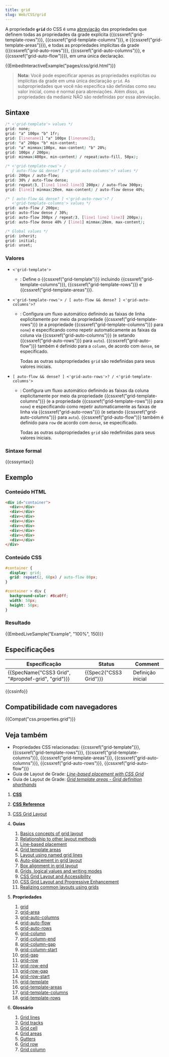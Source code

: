 ```yaml
---
title: grid
slug: Web/CSS/grid
---
```


A propriedade **`grid`** do CSS é uma [abreviação](/pt-BR/docs/Web/CSS/Shorthand_properties) das propriedades que definem todas as propriedades da grade explícita ({{cssxref("grid-template-rows")}}, {{cssxref("grid-template-columns")}}, e {{cssxref("grid-template-areas")}}), e todas as propriedades implícitas da grade ({{cssxref("grid-auto-rows")}}, {{cssxref("grid-auto-columns")}}, e {{cssxref("grid-auto-flow")}}), em uma única declaração.

{{EmbedInteractiveExample("pages/css/grid.html")}}

> **Nota:** Você pode especificar apenas as propriedades explícitas _ou_ implícitas da grade em uma única declaração `grid`. As subpropriedades que você não especifica são definidas como seu valor inicial, como é normal para abreviações. Além disso, as propriedades da medianiz NÃO são redefinidas por essa abreviação.

## Sintaxe

```css
/* <'grid-template'> values */
grid: none;
grid: "a" 100px "b" 1fr;
grid: [linename1] "a" 100px [linename2];
grid: "a" 200px "b" min-content;
grid: "a" minmax(100px, max-content) "b" 20%;
grid: 100px / 200px;
grid: minmax(400px, min-content) / repeat(auto-fill, 50px);

/* <'grid-template-rows'> /
   [ auto-flow && dense? ] <'grid-auto-columns'>? values */
grid: 200px / auto-flow;
grid: 30% / auto-flow dense;
grid: repeat(3, [line1 line2 line3] 200px) / auto-flow 300px;
grid: [line1] minmax(20em, max-content) / auto-flow dense 40%;

/* [ auto-flow && dense? ] <'grid-auto-rows'>? /
   <'grid-template-columns'> values */
grid: auto-flow / 200px;
grid: auto-flow dense / 30%;
grid: auto-flow 300px / repeat(3, [line1 line2 line3] 200px);
grid: auto-flow dense 40% / [line1] minmax(20em, max-content);

/* Global values */
grid: inherit;
grid: initial;
grid: unset;
```

### Valores

- `<'grid-template'>`
  - : Define o {{cssxref("grid-template")}} incluindo {{cssxref("grid-template-columns")}}, {{cssxref("grid-template-rows")}} e {{cssxref("grid-template-areas")}}.
- `<'grid-template-rows'> / [ auto-flow && dense? ] <'grid-auto-columns'>?`

  - : Configura um fluxo automático definindo as faixas de linha explicitamente por meio da propriedade {{cssxref("grid-template-rows")}} (e a propriedade {{cssxref("grid-template-columns")}} para `none`) e especificando como repetir automaticamente as faixas da coluna via {{cssxref("grid-auto-columns")}} (e setando {{cssxref("grid-auto-rows")}} para `auto`). {{cssxref("grid-auto-flow")}} também é definido para a `column`, de acordo com `dense`, se especificado.

    Todas as outras subpropriedades `grid` são redefinidas para seus valores iniciais.

- `[ auto-flow && dense? ] <'grid-auto-rows'>? / <'grid-template-columns'>`

  - : Configura um fluxo automático definindo as faixas da coluna explicitamente por meio da propriedade {{cssxref("grid-template-columns")}} (e a propriedade {{cssxref("grid-template-rows")}} para `none`) e especificando como repetir automaticamente as faixas de linha via {{cssxref("grid-auto-rows")}} (e setando {{cssxref("grid-auto-columns")}} para `auto`). {{cssxref("grid-auto-flow")}} também é definido para `row` de acordo com `dense`, se especificado.

    Todas as outras subpropriedades `grid` são redefinidas para seus valores iniciais.

### Sintaxe formal

{{csssyntax}}

## Exemplo

### Conteúdo HTML

```html
<div id="container">
  <div></div>
  <div></div>
  <div></div>
  <div></div>
  <div></div>
  <div></div>
  <div></div>
  <div></div>
</div>
```

### Conteúdo CSS

```css
#container {
  display: grid;
  grid: repeat(2, 60px) / auto-flow 80px;
}

#container > div {
  background-color: #8ca0ff;
  width: 50px;
  height: 50px;
}
```

### Resultado

{{EmbedLiveSample("Example", "100%", 150)}}

## Especificações

| Especificação                                                        | Status                       | Comment           |
| -------------------------------------------------------------------- | ---------------------------- | ----------------- |
| {{SpecName("CSS3 Grid", "#propdef-grid", "grid")}} | {{Spec2("CSS3 Grid")}} | Definição inicial |

{{cssinfo}}

## Compatibilidade com navegadores

{{Compat("css.properties.grid")}}

## Veja também

- Propriedades CSS relacionadas: {{cssxref("grid-template")}}, {{cssxref("grid-template-rows")}}, {{cssxref("grid-template-columns")}}, {{cssxref("grid-template-areas")}}, {{cssxref("grid-auto-columns")}}, {{cssxref("grid-auto-rows")}}, {{cssxref("grid-auto-flow")}}
- Guia de Layout de Grade: _[Line-based placement with CSS Grid](/pt-BR/docs/Web/CSS/CSS_Grid_Layout/Line-based_Placement_with_CSS_Grid)_
- Guia de Layout de Grade: _[Grid template areas - Grid definition shorthands](/pt-BR/docs/Web/CSS/CSS_Grid_Layout/Grid_Template_Areas#Grid_definition_shorthands)_

1. [**CSS**](/pt-BR/docs/Web/CSS)
2. [**CSS Reference**](/pt-BR/docs/Web/CSS/Reference)
3. [CSS Grid Layout](/pt-BR/docs/Web/CSS/CSS_Grid_Layout)
4. **Guias**

    1. [Basics concepts of grid layout](/pt-BR/docs/Web/CSS/CSS_Grid_Layout/Basic_Concepts_of_Grid_Layout)
    2. [Relationship to other layout methods](/pt-BR/docs/Web/CSS/CSS_Grid_Layout/Relationship_of_Grid_Layout)
    3. [Line-based placement](/pt-BR/docs/Web/CSS/CSS_Grid_Layout/Line-based_Placement_with_CSS_Grid)
    4. [Grid template areas](/pt-BR/docs/Web/CSS/CSS_Grid_Layout/Grid_Template_Areas)
    5. [Layout using named grid lines](/pt-BR/docs/Web/CSS/CSS_Grid_Layout/Layout_using_Named_Grid_Lines)
    6. [Auto-placement in grid layout](/pt-BR/docs/Web/CSS/CSS_Grid_Layout/Auto-placement_in_CSS_Grid_Layout)
    7. [Box alignment in grid layout](/pt-BR/docs/Web/CSS/CSS_Grid_Layout/Box_Alignment_in_CSS_Grid_Layout)
    8. [Grids, logical values and writing modes](/pt-BR/docs/Web/CSS/CSS_Grid_Layout/CSS_Grid,_Logical_Values_and_Writing_Modes)
    9. [CSS Grid Layout and Accessibility](/pt-BR/docs/Web/CSS/CSS_Grid_Layout/CSS_Grid_Layout_and_Accessibility)
    10. [CSS Grid Layout and Progressive Enhancement](/pt-BR/docs/Web/CSS/CSS_Grid_Layout/CSS_Grid_and_Progressive_Enhancement)
    11. [Realizing common layouts using grids](/pt-BR/docs/Web/CSS/CSS_Grid_Layout/Realizing_common_layouts_using_CSS_Grid_Layout)

5. **Propriedades**

    1. [grid](/pt-BR/docs/Web/CSS/grid)
    2. [grid-area](/pt-BR/docs/Web/CSS/grid-area)
    3. [grid-auto-columns](/pt-BR/docs/Web/CSS/grid-auto-columns)
    4. [grid-auto-flow](/pt-BR/docs/Web/CSS/grid-auto-flow)
    5. [grid-auto-rows](/pt-BR/docs/Web/CSS/grid-auto-rows)
    6. [grid-column](/pt-BR/docs/Web/CSS/grid-column)
    7. [grid-column-end](/pt-BR/docs/Web/CSS/grid-column-end)
    8. [grid-column-gap](/pt-BR/docs/Web/CSS/grid-column-gap)
    9. [grid-column-start](/pt-BR/docs/Web/CSS/grid-column-start)
    10. [grid-gap](/pt-BR/docs/Web/CSS/grid-gap)
    11. [grid-row](/pt-BR/docs/Web/CSS/grid-row)
    12. [grid-row-end](/pt-BR/docs/Web/CSS/grid-row-end)
    13. [grid-row-gap](/pt-BR/docs/Web/CSS/grid-row-gap)
    14. [grid-row-start](/pt-BR/docs/Web/CSS/grid-row-start)
    15. [grid-template](/pt-BR/docs/Web/CSS/grid-template)
    16. [grid-template-areas](/pt-BR/docs/Web/CSS/grid-template-areas)
    17. [grid-template-columns](/pt-BR/docs/Web/CSS/grid-template-columns)
    18. [grid-template-rows](/pt-BR/docs/Web/CSS/grid-template-rows)

6. **Glossário**

    1. [Grid lines](/pt-BR/docs/Glossary/Grid_lines)
    2. [Grid tracks](/pt-BR/docs/Glossary/Grid_tracks)
    3. [Grid cell](/pt-BR/docs/Glossary/Grid_cell)
    4. [Grid areas](/pt-BR/docs/Glossary/Grid_areas)
    5. [Gutters](/pt-BR/docs/Glossary/Gutters)
    6. [Grid row](/pt-BR/docs/Glossary/Grid_rows)
    7. [Grid column](/pt-BR/docs/Glossary/Grid_column)
